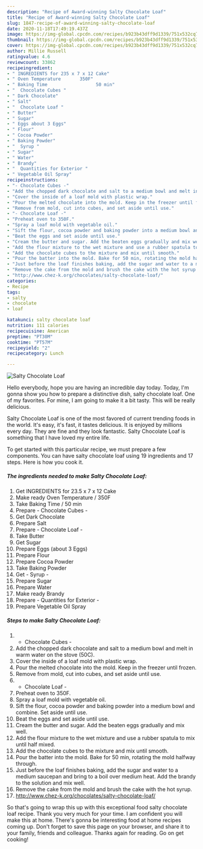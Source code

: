 ```yaml
---
description: "Recipe of Award-winning Salty Chocolate Loaf"
title: "Recipe of Award-winning Salty Chocolate Loaf"
slug: 1847-recipe-of-award-winning-salty-chocolate-loaf
date: 2020-11-18T17:49:19.437Z
image: https://img-global.cpcdn.com/recipes/b923b43dff9d1339/751x532cq70/salty-chocolate-loaf-recipe-main-photo.jpg
thumbnail: https://img-global.cpcdn.com/recipes/b923b43dff9d1339/751x532cq70/salty-chocolate-loaf-recipe-main-photo.jpg
cover: https://img-global.cpcdn.com/recipes/b923b43dff9d1339/751x532cq70/salty-chocolate-loaf-recipe-main-photo.jpg
author: Millie Russell
ratingvalue: 4.6
reviewcount: 33862
recipeingredient:
- " INGREDIENTS for 235 x 7 x 12 Cake"
- " Oven Temperature       350F"
- " Baking Time                  50 min"
- "  Chocolate Cubes "
- " Dark Chocolate"
- " Salt"
- "  Chocolate Loaf "
- " Butter"
- " Sugar"
- " Eggs about 3 Eggs"
- " Flour"
- " Cocoa Powder"
- " Baking Powder"
- "  Syrup "
- " Sugar"
- " Water"
- " Brandy"
- "  Quantities for Exterior "
- " Vegetable Oil Spray"
recipeinstructions:
- "- Chocolate Cubes -"
- "Add the chopped dark chocolate and salt to a medium bowl and melt in warm water on the stove (50C)."
- "Cover the inside of a loaf mold with plastic wrap."
- "Pour the melted chocolate into the mold. Keep in the freezer until frozen."
- "Remove from mold, cut into cubes, and set aside until use."
- "- Chocolate Loaf -"
- "Preheat oven to 350F."
- "Spray a loaf mold with vegetable oil."
- "Sift the flour, cocoa powder and baking powder into a medium bowl and combine. Set aside until use."
- "Beat the eggs and set aside until use."
- "Cream the butter and sugar. Add the beaten eggs gradually and mix well."
- "Add the flour mixture to the wet mixture and use a rubber spatula to mix until half mixed."
- "Add the chocolate cubes to the mixture and mix until smooth."
- "Pour the batter into the mold. Bake for 50 min, rotating the mold halfway through."
- "Just before the loaf finishes baking, add the sugar and water to a medium saucepan and bring to a boil over medium heat. Add the brandy to the solution and mix well."
- "Remove the cake from the mold and brush the cake with the hot syrup."
- "http://www.chez-k.org/chocolates/salty-chocolate-loaf/"
categories:
- Recipe
tags:
- salty
- chocolate
- loaf

katakunci: salty chocolate loaf 
nutrition: 111 calories
recipecuisine: American
preptime: "PT30M"
cooktime: "PT57M"
recipeyield: "2"
recipecategory: Lunch

---
```



![Salty Chocolate Loaf](https://img-global.cpcdn.com/recipes/b923b43dff9d1339/751x532cq70/salty-chocolate-loaf-recipe-main-photo.jpg)

Hello everybody, hope you are having an incredible day today. Today, I'm gonna show you how to prepare a distinctive dish, salty chocolate loaf. One of my favorites. For mine, I am going to make it a bit tasty. This will be really delicious.

Salty Chocolate Loaf is one of the most favored of current trending foods in the world. It's easy, it's fast, it tastes delicious. It is enjoyed by millions every day. They are fine and they look fantastic. Salty Chocolate Loaf is something that I have loved my entire life.




To get started with this particular recipe, we must prepare a few components. You can have salty chocolate loaf using 19 ingredients and 17 steps. Here is how you cook it.

<!--inarticleads1-->

##### The ingredients needed to make Salty Chocolate Loaf:

1. Get  INGREDIENTS for 23.5 x 7 x 12 Cake
1. Make ready  Oven Temperature      / 350F
1. Take  Baking Time                 / 50 min
1. Prepare  - Chocolate Cubes -
1. Get  Dark Chocolate
1. Prepare  Salt
1. Prepare  - Chocolate Loaf -
1. Take  Butter
1. Get  Sugar
1. Prepare  Eggs (about 3 Eggs)
1. Prepare  Flour
1. Prepare  Cocoa Powder
1. Take  Baking Powder
1. Get  - Syrup -
1. Prepare  Sugar
1. Prepare  Water
1. Make ready  Brandy
1. Prepare  - Quantities for Exterior -
1. Prepare  Vegetable Oil Spray




<!--inarticleads2-->

##### Steps to make Salty Chocolate Loaf:

1. - Chocolate Cubes -
1. Add the chopped dark chocolate and salt to a medium bowl and melt in warm water on the stove (50C).
1. Cover the inside of a loaf mold with plastic wrap.
1. Pour the melted chocolate into the mold. Keep in the freezer until frozen.
1. Remove from mold, cut into cubes, and set aside until use.
1. - Chocolate Loaf -
1. Preheat oven to 350F.
1. Spray a loaf mold with vegetable oil.
1. Sift the flour, cocoa powder and baking powder into a medium bowl and combine. Set aside until use.
1. Beat the eggs and set aside until use.
1. Cream the butter and sugar. Add the beaten eggs gradually and mix well.
1. Add the flour mixture to the wet mixture and use a rubber spatula to mix until half mixed.
1. Add the chocolate cubes to the mixture and mix until smooth.
1. Pour the batter into the mold. Bake for 50 min, rotating the mold halfway through.
1. Just before the loaf finishes baking, add the sugar and water to a medium saucepan and bring to a boil over medium heat. Add the brandy to the solution and mix well.
1. Remove the cake from the mold and brush the cake with the hot syrup.
1. http://www.chez-k.org/chocolates/salty-chocolate-loaf/




So that's going to wrap this up with this exceptional food salty chocolate loaf recipe. Thank you very much for your time. I am confident you will make this at home. There's gonna be interesting food at home recipes coming up. Don't forget to save this page on your browser, and share it to your family, friends and colleague. Thanks again for reading. Go on get cooking!

